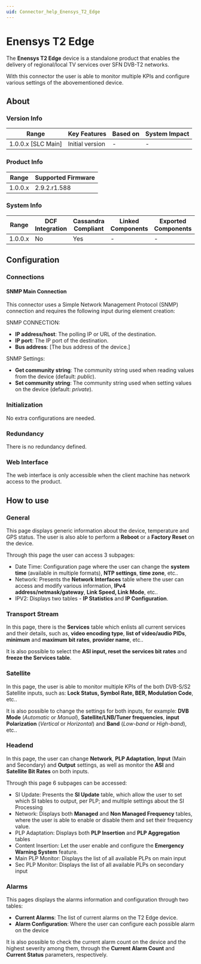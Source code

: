 ```yaml
---
uid: Connector_help_Enensys_T2_Edge
---
```


# Enensys T2 Edge

The **Enensys T2 Edge** device is a standalone product that enables the delivery of regional/local TV services over SFN DVB-T2 networks.

With this connector the user is able to monitor multiple KPIs and configure various settings of the abovementioned device.

## About

### Version Info

| **Range**            | **Key Features** | **Based on** | **System Impact** |
|----------------------|------------------|--------------|-------------------|
| 1.0.0.x \[SLC Main\] | Initial version  | \-           | \-                |

### Product Info

| **Range** | **Supported Firmware** |
|-----------|------------------------|
| 1.0.0.x   | 2.9.2.r1.588           |

### System Info

| **Range** | **DCF Integration** | **Cassandra Compliant** | **Linked Components** | **Exported Components** |
|-----------|---------------------|-------------------------|-----------------------|-------------------------|
| 1.0.0.x   | No                  | Yes                     | \-                    | \-                      |



## Configuration

### Connections

#### SNMP Main Connection

This connector uses a Simple Network Management Protocol (SNMP) connection and requires the following input during element creation:

SNMP CONNECTION:

- **IP address/host**: The polling IP or URL of the destination.
- **IP port**: The IP port of the destination.
- **Bus address**: \[The bus address of the device.\]

SNMP Settings:

- **Get community string**: The community string used when reading values from the device (default: *public*).
- **Set community string**: The community string used when setting values on the device (default: *private*).

### Initialization

No extra configurations are needed.

### Redundancy

There is no redundancy defined.

### Web Interface

The web interface is only accessible when the client machine has network access to the product.

## How to use

### General

This page displays generic information about the device, temperature and GPS status. The user is also able to perform a **Reboot** or a **Factory Reset** on the device.

Through this page the user can access 3 subpages:

- Date Time: Configuration page where the user can change the **system time** (available in multiple formats), **NTP settings**, **time zone**, etc..
- Network: Presents the **Network Interfaces** table where the user can access and modify various information, **IPv4 address/netmask/gateway**, **Link Speed, Link Mode**, etc..
- IPV2: Displays two tables - **IP Statistics** and **IP Configuration**.

### Transport Stream

In this page, there is the **Services** table which enlists all current services and their details, such as, **video encoding type**, **list of video/audio PIDs**, **minimum** and **maximum** **bit rates**, **provider name**, etc..

It is also possible to select the **ASI input, reset the services bit rates** and **freeze the Services table**.

### Satellite

In this page, the user is able to monitor multiple KPIs of the both DVB-S/S2 Satellite inputs, such as: **Lock Status, Symbol Rate, BER, Modulation Code**, etc..

It is also possible to change the settings for both inputs, for example: **DVB Mode** (*Automatic* or *Manual*), **Satellite/LNB/Tuner frequencies**, **input Polarization** (*Vertical* or *Horizontal*) and **Band** (*Low-band* or *High-band*), etc..

### Headend

In this page, the user can change **Network**, **PLP Adaptation**, **Input** (Main and Secondary) and **Output** settings, as well as monitor the **ASI** and **Satellite Bit Rates** on both inputs.

Through this page 6 subpages can be accessed:

- SI Update: Presents the **SI Update** table, which allow the user to set which SI tables to output, per PLP; and multiple settings about the SI Processing
- Network: Displays both **Managed** and **Non Managed Frequency** tables, where the user is able to enable or disable them and set their frequency value.
- PLP Adaptation: Displays both **PLP Insertion** and **PLP Aggregation** tables
- Content Insertion: Let the user enable and configure the **Emergency Warning System** feature.
- Main PLP Monitor: Displays the list of all available PLPs on main input
- Sec PLP Monitor: Displays the list of all available PLPs on secondary input

### Alarms

This pages displays the alarms information and configuration through two tables:

- **Current Alarms**: The list of current alarms on the T2 Edge device.
- **Alarm Configuration**: Where the user can configure each possible alarm on the device

It is also possible to check the current alarm count on the device and the highest severity among them, through the **Current Alarm Count** and **Current Status** parameters, respectively.
